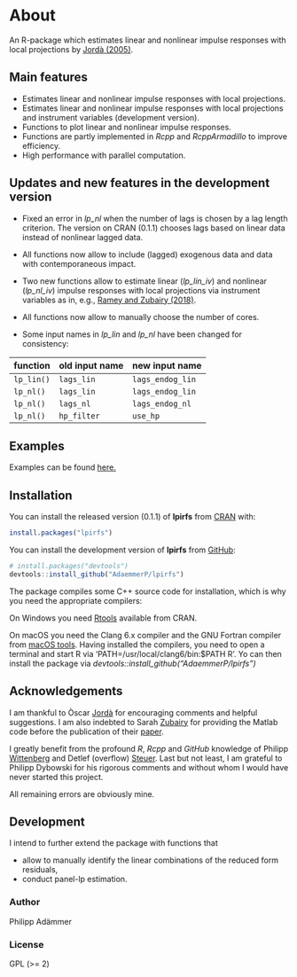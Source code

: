 
<!-- README.md is generated from README.Rmd. Please edit that file -->

<!-- # lpirfs [![CRAN Version](https://www.r-pkg.org/badges/version/lpirfs)](https://CRAN.R-project.org/package=lpirfs) -->

<!-- [![Downloads](https://cranlogs.r-pkg.org/badges/lpirfs)](https://CRAN.R-project.org/package=lpirfs) -->

<!--[![Total Downloads](https://cranlogs.r-pkg.org/badges/grand-total/lpirfs?color=orange)](https://CRAN.R-project.org/package=lpirfs) -->

<!--[![Build Status](https://travis-ci.com/AdaemmerP/lpirfs.svg)](https://travis-ci.com/AdaemmerP/lpirfs)  -->

<!--[![Coverage Status](https://codecov.io/gh/adaemmerp/lpirfs/graph/badge.svg)](https://codecov.io/github/adaemmerp/lpirfs?branch=master) -->

# About

An R-package which estimates linear and nonlinear impulse responses with
local projections by [Jordà
(2005)](https://www.aeaweb.org/articles?id=10.1257/0002828053828518).

## Main features

  - Estimates linear and nonlinear impulse responses with local
    projections.
  - Estimates linear and nonlinear impulse responses with local
    projections and instrument variables (development version).
  - Functions to plot linear and nonlinear impulse responses.
  - Functions are partly implemented in *Rcpp* and *RcppArmadillo* to
    improve efficiency.
  - High performance with parallel computation.

## Updates and new features in the development version

  - Fixed an error in *lp\_nl* when the number of lags is chosen by a
    lag length criterion. The version on CRAN (0.1.1) chooses lags based
    on linear data instead of nonlinear lagged data.

  - All functions now allow to include (lagged) exogenous data and data
    with contemporaneous impact.

  - Two new functions allow to estimate linear (*lp\_lin\_iv*) and
    nonlinear (*lp\_nl\_iv*) impulse responses with local projections
    via instrument variables as in, e.g., [Ramey and Zubairy
    (2018)](https://www.journals.uchicago.edu/doi/10.1086/696277).

  - All functions now allow to manually choose the number of cores.

  - Some input names in *lp\_lin* and *lp\_nl* have been changed for
    consistency:

| function   | old input name | new input name   |
| :--------- | :------------- | :--------------- |
| `lp_lin()` | `lags_lin`     | `lags_endog_lin` |
| `lp_nl()`  | `lags_lin`     | `lags_endog_lin` |
| `lp_nl()`  | `lags_nl`      | `lags_endog_nl`  |
| `lp_nl()`  | `hp_filter`    | `use_hp`         |

## Examples

Examples can be found
[here.](https://adaemmerp.github.io/lpirfs/README_docs.html)

## Installation

You can install the released version (0.1.1) of **lpirfs** from
[CRAN](https://CRAN.R-project.org) with:

``` r
install.packages("lpirfs")
```

You can install the development version of **lpirfs** from
[GitHub](https://github.com/):

``` r
# install.packages("devtools")
devtools::install_github("AdaemmerP/lpirfs")
```

The package compiles some C++ source code for installation, which is why
you need the appropriate compilers:

On Windows you need
[Rtools](https://cran.r-project.org/bin/windows/Rtools/) available from
CRAN.

On macOS you need the Clang 6.x compiler and the GNU Fortran compiler
from [macOS tools](https://cran.r-project.org/bin/macosx/tools/). Having
installed the compilers, you need to open a terminal and start R via
‘PATH=/usr/local/clang6/bin:$PATH R’. Yo can then install the package
via *devtools::install\_github(“AdaemmerP/lpirfs”)*

## Acknowledgements

I am thankful to Òscar
[Jordà](https://sites.google.com/site/oscarjorda/) for encouraging
comments and helpful suggestions. I am also indebted to Sarah
[Zubairy](https://sites.google.com/site/sarahzubairy/) for providing the
Matlab code before the publication of their
[paper](https://www.journals.uchicago.edu/doi/10.1086/696277).

I greatly benefit from the profound *R*, *Rcpp* and *GitHub* knowledge
of Philipp [Wittenberg](https://github.com/wittenberg) and Detlef
(overflow) [Steuer](https://github.com/dsteuer). Last but not least, I
am grateful to Philipp Dybowski for his rigorous comments and without
whom I would have never started this project.

All remaining errors are obviously mine.

## Development

I intend to further extend the package with functions that

  - allow to manually identify the linear combinations of the reduced
    form residuals,
  - conduct panel-lp estimation.

### Author

Philipp Adämmer

### License

GPL (\>= 2)
